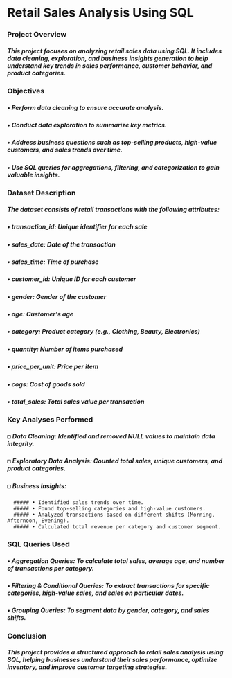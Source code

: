 # Retail Sales Analysis Using SQL
### Project Overview
##### This project focuses on analyzing retail sales data using SQL. It includes data cleaning, exploration, and business insights generation to help understand key trends in sales performance, customer behavior, and product categories.

### Objectives
##### • Perform data cleaning to ensure accurate analysis.
##### • Conduct data exploration to summarize key metrics.
##### • Address business questions such as top-selling products, high-value customers, and sales trends over time.
##### • Use SQL queries for aggregations, filtering, and categorization to gain valuable insights.

### Dataset Description
##### The dataset consists of retail transactions with the following attributes:
##### • transaction_id: Unique identifier for each sale
##### • sales_date: Date of the transaction
##### • sales_time: Time of purchase
##### • customer_id: Unique ID for each customer
##### • gender: Gender of the customer
##### • age: Customer's age
##### • category: Product category (e.g., Clothing, Beauty, Electronics)
##### • quantity: Number of items purchased
##### • price_per_unit: Price per item
##### • cogs: Cost of goods sold
##### • total_sales: Total sales value per transaction

### Key Analyses Performed
##### ◘ Data Cleaning: Identified and removed NULL values to maintain data integrity.
##### ◘ Exploratory Data Analysis: Counted total sales, unique customers, and product categories.
##### ◘ Business Insights:
      ##### • Identified sales trends over time.
      ##### • Found top-selling categories and high-value customers.
      ##### • Analyzed transactions based on different shifts (Morning, Afternoon, Evening). 
      ##### • Calculated total revenue per category and customer segment.

### SQL Queries Used
##### • Aggregation Queries: To calculate total sales, average age, and number of transactions per category.
##### • Filtering & Conditional Queries: To extract transactions for specific categories, high-value sales, and sales on particular dates.
##### • Grouping Queries: To segment data by gender, category, and sales shifts.

### Conclusion
#####  This project provides a structured approach to retail sales analysis using SQL, helping businesses understand their sales performance, optimize inventory, and improve customer targeting strategies.
